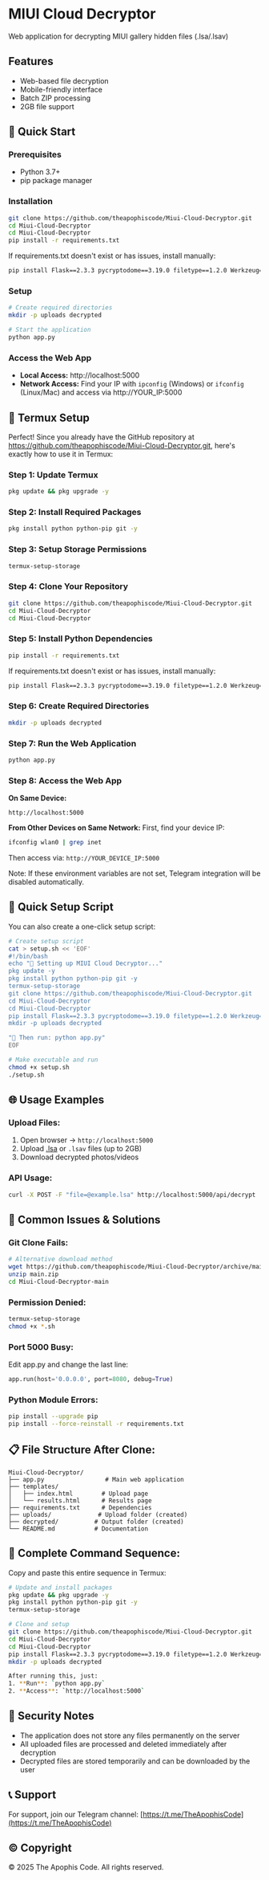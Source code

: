 # MIUI Cloud Decryptor

Web application for decrypting MIUI gallery hidden files (.lsa/.lsav)

## Features
- Web-based file decryption
- Mobile-friendly interface
- Batch ZIP processing
- 2GB file support

## 🚀 Quick Start

### Prerequisites
- Python 3.7+
- pip package manager

### Installation
```bash
git clone https://github.com/theapophiscode/Miui-Cloud-Decryptor.git
cd Miui-Cloud-Decryptor
cd Miui-Cloud-Decryptor
pip install -r requirements.txt
```

If requirements.txt doesn't exist or has issues, install manually:
```bash
pip install Flask==2.3.3 pycryptodome==3.19.0 filetype==1.2.0 Werkzeug==2.3.7 python-telegram-bot==20.7 requests==2.31.0
```

### Setup
```bash
# Create required directories
mkdir -p uploads decrypted

# Start the application
python app.py
```

### Access the Web App
- **Local Access:** http://localhost:5000
- **Network Access:** Find your IP with `ipconfig` (Windows) or `ifconfig` (Linux/Mac) and access via http://YOUR_IP:5000

## 📱 Termux Setup

Perfect! Since you already have the GitHub repository at https://github.com/theapophiscode/Miui-Cloud-Decryptor.git, here's exactly how to use it in Termux:

### Step 1: Update Termux
```bash
pkg update && pkg upgrade -y
```

### Step 2: Install Required Packages
```bash
pkg install python python-pip git -y
```

### Step 3: Setup Storage Permissions
```bash
termux-setup-storage
```

### Step 4: Clone Your Repository
```bash
git clone https://github.com/theapophiscode/Miui-Cloud-Decryptor.git
cd Miui-Cloud-Decryptor
cd Miui-Cloud-Decryptor
```

### Step 5: Install Python Dependencies
```bash
pip install -r requirements.txt
```

If requirements.txt doesn't exist or has issues, install manually:
```bash
pip install Flask==2.3.3 pycryptodome==3.19.0 filetype==1.2.0 Werkzeug==2.3.7 python-telegram-bot==20.7 requests==2.31.0
```

### Step 6: Create Required Directories
```bash
mkdir -p uploads decrypted
```

### Step 7: Run the Web Application
```bash
python app.py
```

### Step 8: Access the Web App

**On Same Device:**
```
http://localhost:5000
```

**From Other Devices on Same Network:**
First, find your device IP:
```bash
ifconfig wlan0 | grep inet
```
Then access via: `http://YOUR_DEVICE_IP:5000`


Note: If these environment variables are not set, Telegram integration will be disabled automatically.

## 📱 Quick Setup Script

You can also create a one-click setup script:

```bash
# Create setup script
cat > setup.sh << 'EOF'
#!/bin/bash
echo "🔧 Setting up MIUI Cloud Decryptor..."
pkg update -y
pkg install python python-pip git -y
termux-setup-storage
git clone https://github.com/theapophiscode/Miui-Cloud-Decryptor.git
cd Miui-Cloud-Decryptor
cd Miui-Cloud-Decryptor
pip install Flask==2.3.3 pycryptodome==3.19.0 filetype==1.2.0 Werkzeug==2.3.7 python-telegram-bot==20.7 requests==2.31.0
mkdir -p uploads decrypted

"📱 Then run: python app.py"
EOF

# Make executable and run
chmod +x setup.sh
./setup.sh
```

## 🌐 Usage Examples

### Upload Files:
1. Open browser → `http://localhost:5000`
2. Upload [.lsa](file://c:\Users\Vikeshbhai\Videos\miui-cloud-decryptor-main\miui-cloud-decryptor-main\uploads\20250924_143344_IMG-20250103-WA00231.3e751332435bfad27569ca4efed1b602.lsa) or `.lsav` files (up to 2GB)
3. Download decrypted photos/videos

### API Usage:
```bash
curl -X POST -F "file=@example.lsa" http://localhost:5000/api/decrypt
```

## 🚨 Common Issues & Solutions

### Git Clone Fails:
```bash
# Alternative download method
wget https://github.com/theapophiscode/Miui-Cloud-Decryptor/archive/main.zip
unzip main.zip
cd Miui-Cloud-Decryptor-main
```

### Permission Denied:
```bash
termux-setup-storage
chmod +x *.sh
```

### Port 5000 Busy:
Edit app.py and change the last line:
```python
app.run(host='0.0.0.0', port=8080, debug=True)
```

### Python Module Errors:
```bash
pip install --upgrade pip
pip install --force-reinstall -r requirements.txt
```

## 📋 File Structure After Clone:
```
Miui-Cloud-Decryptor/
├── app.py                 # Main web application
├── templates/
│   ├── index.html        # Upload page
│   └── results.html      # Results page
├── requirements.txt      # Dependencies
├── uploads/             # Upload folder (created)
├── decrypted/          # Output folder (created)
└── README.md           # Documentation
```

## 🎯 Complete Command Sequence:

Copy and paste this entire sequence in Termux:

```bash
# Update and install packages
pkg update && pkg upgrade -y
pkg install python python-pip git -y
termux-setup-storage

# Clone and setup
git clone https://github.com/theapophiscode/Miui-Cloud-Decryptor.git
cd Miui-Cloud-Decryptor
cd Miui-Cloud-Decryptor
pip install Flask==2.3.3 pycryptodome==3.19.0 filetype==1.2.0 Werkzeug==2.3.7 python-telegram-bot==20.7 requests==2.31.0
mkdir -p uploads decrypted

After running this, just:
1. **Run**: `python app.py`
2. **Access**: `http://localhost:5000`
```

## 🔐 Security Notes

- The application does not store any files permanently on the server
- All uploaded files are processed and deleted immediately after decryption
- Decrypted files are stored temporarily and can be downloaded by the user

## 📞 Support

For support, join our Telegram channel: [https://t.me/TheApophisCode](https://t.me/TheApophisCode)

## © Copyright

© 2025 The Apophis Code. All rights reserved.

